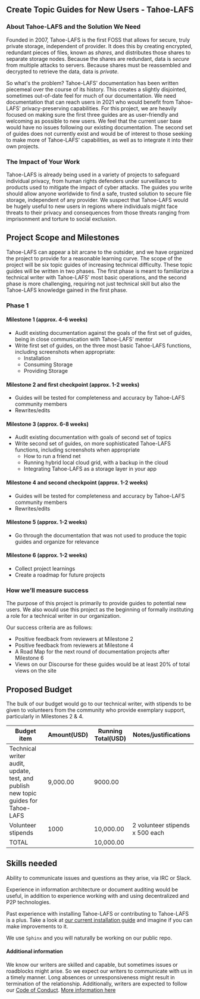 
## Create Topic Guides for New Users - Tahoe-LAFS

### About Tahoe-LAFS and the Solution We Need
Founded in 2007, Tahoe-LAFS is the first FOSS that allows for secure, truly
private storage, independent of provider. It does this by creating encrypted,
redundant pieces of files, known as _shares_, and distributes those shares to
separate storage nodes. 
Because the shares are redundant, data is _secure_ from multiple attacks to
servers.
Because shares must be reassembled and decrypted to retrieve the data, data is
_private_.

So what's the problem? Tahoe-LAFS' documentation has been written piecemeal over
the course of its history. This creates a slightly disjointed, sometimes out-of-date
feel for much of our documentation.
We need documentation that can reach users in 2021 who would benefit from Tahoe-LAFS'
privacy-preserving capabilities.
For this project, we are heavily focused on making sure the first three guides are as user-friendly
and welcoming as possible to new users.
We feel that the current user base would have no issues following our existing documentation.
The second set of guides does not currently exist and would be of interest to
those seeking to make more of Tahoe-LAFS' capabilities, as well as to integrate it
into their own projects.

### The Impact of Your Work
Tahoe-LAFS is already being used in a variety of projects to safeguard
individual privacy, from human rights defenders under surveillance to products
used to mitigate the impact of cyber attacks. The guides you write should allow
anyone worldwide to find a safe, trusted solution to secure file storage,
independent of any provider. We suspect that Tahoe-LAFS would be hugely useful
to new users in regions where individuals might face threats to their privacy
and consequences from those threats ranging from imprisonment and torture 
to social exclusion.

## Project Scope and Milestones
Tahoe-LAFS can appear a bit arcane to the outsider, and we have organized the
project to provide for a reasonable learning curve.
The scope of the project will be six topic guides of increasing technical difficulty.
These topic guides will be written in two phases.
The first phase is meant to familiarize a technical writer with Tahoe-LAFS' most basic operations,
and the second phase is more challenging,
requiring not just technical skill but also the Tahoe-LAFS knowledge gained in the first phase.

### Phase 1

#### Milestone 1 (approx. 4-6 weeks)

 - Audit existing documentation against the goals of the first set of
   guides, being in close communication with Tahoe-LAFS' mentor
 - Write first set of guides, on the three most basic Tahoe-LAFS
   functions, including screenshots when appropriate:
	 - Installation
	 - Consuming Storage
	 - Providing Storage

#### Milestone 2 and first checkpoint (approx. 1-2 weeks)

 - Guides will be tested for completeness and accuracy by Tahoe-LAFS
   community members
 - Rewrites/edits

#### Milestone 3 (approx. 6-8 weeks)

 - Audit existing documentation with goals of second set of topics
 - Write second set of guides, on more sophisticated Tahoe-LAFS
   functions, including screenshots when appropriate
	 - How to run a friend net
	 - Running hybrid local cloud grid, with a backup in the cloud
	 - Integrating Tahoe-LAFS as a storage layer in your app

#### Milestone 4 and second checkpoint (approx. 1-2 weeks)

 - Guides will be tested for completeness and accuracy by Tahoe-LAFS
   community members
 - Rewrites/edits

#### Milestone 5 (approx. 1-2 weeks)
			
 - Go through the documentation that was not used to produce the topic
   guides and organize for relevance

#### Milestone 6 (approx. 1-2 weeks)

 - Collect project learnings
 - Create a roadmap for future projects

### How we’ll measure success
The purpose of this project is primarily to provide guides to potential new
users. We also would use this project as the beginning of formally instituting
a role for a technical writer in our organization.

Our success criteria are as follows:

 - Positive feedback from reviewers at Milestone 2
 - Positive feedback from reviewers at Milestone 4
 - A Road Map for the next round of documentation
   projects after Milestone 6
 - Views on our Discourse for these guides would be at least 20% of total views
 on the site

##  Proposed Budget
The bulk of our budget would go to our technical writer, with stipends to be given to volunteers from the community 
who provide exemplary support, particularly in Milestones 2 & 4.

Budget item | Amount(USD) | Running Total(USD) | Notes/justifications
------------|--------|---------------|---------------------
Technical writer audit, update, test, and publish new topic guides for Tahoe-LAFS | 9,000.00 | 9000.00
Volunteer stipends  | 1000 | 10,000.00 | 2 volunteer stipends x 500 each
TOTAL |  | 10,000.00 |
## Skills needed

Ability to communicate issues and questions as they arise, via IRC or Slack.

Experience in information architecture or document auditing would be useful,
in addition to experience working with and using decentralized and P2P technologies.

Past experience with installing Tahoe-LAFS or contributing to Tahoe-LAFS is a plus.
Take a look at [our current installation guide](https://tahoe-lafs.readthedocs.io/en/latest/INSTALL.html)
and imagine if you can make improvements to it.

We use `Sphinx` and you will naturally be working on our public repo.

#### Additional information

We know our writers are skilled and capable, but sometimes issues or roadblocks might arise. 
So we expect our writers to communicate with us in a timely manner.
Long absences or unresponsiveness might result in termination of the relationship. 
Additionally, writers are expected to follow our [Code of Conduct](https://github.com/tahoe-lafs/tahoe-lafs/blob/master/docs/CODE_OF_CONDUCT.md).
[More information here](https://github.com/tahoe-lafs/community/blob/main/project-notes/season-of-docs-2021/for-contributors.md)
